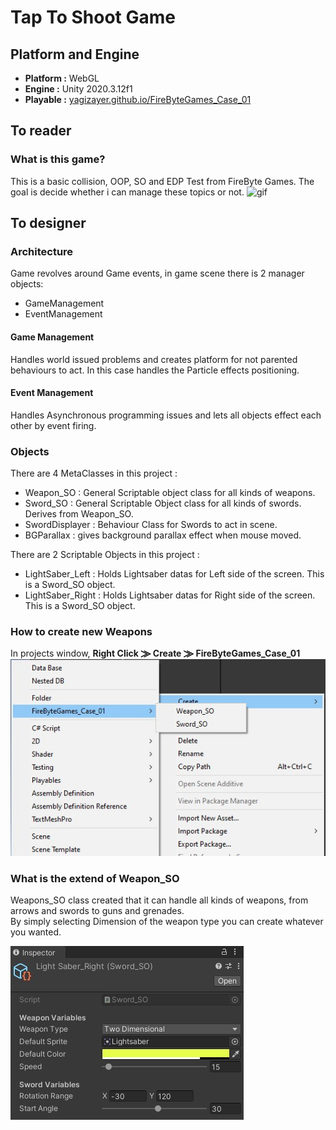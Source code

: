 # Tap To Shoot Game
## Platform and Engine
 - **Platform :** WebGL
 - **Engine :** Unity 2020.3.12f1
 - **Playable :** [yagizayer.github.io/FireByteGames_Case_01](http://yagizayer.github.io/FireByteGames_Case_01)
## To reader
### What is this game?
This is a basic collision, OOP, SO and EDP Test from FireByte Games.
The goal is decide whether i can manage these topics or not.
![gif](Readme_Resources/gif_01.gif)

## To designer
### Architecture
Game revolves around Game events, in game scene there is 2 manager objects: 
- GameManagement
- EventManagement
#### Game Management
Handles world issued problems and creates platform for not parented behaviours to act.
In this case handles the Particle effects positioning.
#### Event Management
Handles Asynchronous programming issues and lets all objects effect each other by event firing.
### Objects
There are 4 MetaClasses in this project : 
- Weapon_SO : General Scriptable object class for all kinds of weapons.
- Sword_SO : General Scriptable Object class for all kinds of swords. Derives from Weapon_SO. 
- SwordDisplayer : Behaviour Class for Swords to act in scene.
- BGParallax : gives background parallax effect when mouse moved.

There are 2 Scriptable Objects in this project : 
- LightSaber_Left : Holds Lightsaber datas for Left side of the screen. This is a Sword_SO object.
- LightSaber_Right : Holds Lightsaber datas for Right side of the screen. This is a Sword_SO object.

### How to create new Weapons
In projects window, **Right Click ⨠ Create ⨠ FireByteGames_Case_01** 
![Image_01](Readme_Resources/Image_01.jpg)
### What is the extend of Weapon_SO
Weapons_SO class created that it can handle all kinds of weapons, from arrows and swords to guns and grenades. <br>
By simply selecting Dimension of the weapon type you can create whatever you wanted.


![Image_02](Readme_Resources/Image_02.jpg)
 
